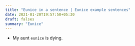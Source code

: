 ```yaml
---
title: "Eunice in a sentence | Eunice example sentences"
date: 2021-01-20T19:57:50+05:30
draft: falses
summary: "Eunice"
---
```

- My aunt `eunice` is dying.
                 
